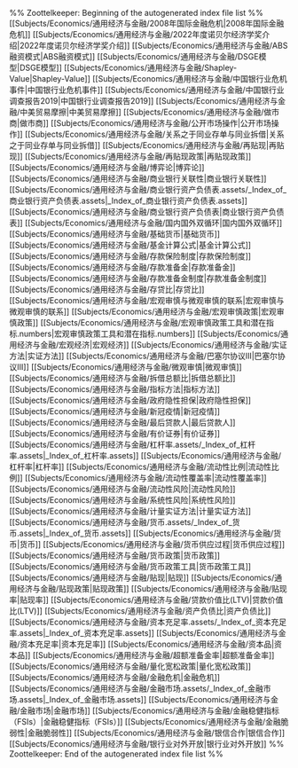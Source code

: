 %% Zoottelkeeper: Beginning of the autogenerated index file list  %%
 [[Subjects/Economics/通用经济与金融/2008年国际金融危机|2008年国际金融危机]]
 [[Subjects/Economics/通用经济与金融/2022年度诺贝尔经济学奖介绍|2022年度诺贝尔经济学奖介绍]]
 [[Subjects/Economics/通用经济与金融/ABS融资模式|ABS融资模式]]
 [[Subjects/Economics/通用经济与金融/DSGE模型|DSGE模型]]
 [[Subjects/Economics/通用经济与金融/Shapley-Value|Shapley-Value]]
 [[Subjects/Economics/通用经济与金融/中国银行业危机事件|中国银行业危机事件]]
 [[Subjects/Economics/通用经济与金融/中国银行业调查报告2019|中国银行业调查报告2019]]
 [[Subjects/Economics/通用经济与金融/中美贸易摩擦|中美贸易摩擦]]
 [[Subjects/Economics/通用经济与金融/做市商|做市商]]
 [[Subjects/Economics/通用经济与金融/公开市场操作|公开市场操作]]
 [[Subjects/Economics/通用经济与金融/关系之于同业存单与同业拆借|关系之于同业存单与同业拆借]]
 [[Subjects/Economics/通用经济与金融/再贴现|再贴现]]
 [[Subjects/Economics/通用经济与金融/再贴现政策|再贴现政策]]
 [[Subjects/Economics/通用经济与金融/博弈论|博弈论]]
 [[Subjects/Economics/通用经济与金融/商业银行关联性|商业银行关联性]]
 [[Subjects/Economics/通用经济与金融/商业银行资产负债表.assets/_Index_of_商业银行资产负债表.assets|_Index_of_商业银行资产负债表.assets]]
 [[Subjects/Economics/通用经济与金融/商业银行资产负债表|商业银行资产负债表]]
 [[Subjects/Economics/通用经济与金融/国内国外双循环|国内国外双循环]]
 [[Subjects/Economics/通用经济与金融/基础货币|基础货币]]
 [[Subjects/Economics/通用经济与金融/基金计算公式|基金计算公式]]
 [[Subjects/Economics/通用经济与金融/存款保险制度|存款保险制度]]
 [[Subjects/Economics/通用经济与金融/存款准备金|存款准备金]]
 [[Subjects/Economics/通用经济与金融/存款准备金制度|存款准备金制度]]
 [[Subjects/Economics/通用经济与金融/存贷比|存贷比]]
 [[Subjects/Economics/通用经济与金融/宏观审慎与微观审慎的联系|宏观审慎与微观审慎的联系]]
 [[Subjects/Economics/通用经济与金融/宏观审慎政策|宏观审慎政策]]
 [[Subjects/Economics/通用经济与金融/宏观审慎政策工具和潜在指标.numbers|宏观审慎政策工具和潜在指标.numbers]]
 [[Subjects/Economics/通用经济与金融/宏观经济|宏观经济]]
 [[Subjects/Economics/通用经济与金融/实证方法|实证方法]]
 [[Subjects/Economics/通用经济与金融/巴塞尔协议III|巴塞尔协议III]]
 [[Subjects/Economics/通用经济与金融/微观审慎|微观审慎]]
 [[Subjects/Economics/通用经济与金融/拆借总额比|拆借总额比]]
 [[Subjects/Economics/通用经济与金融/指标方法|指标方法]]
 [[Subjects/Economics/通用经济与金融/政府隐性担保|政府隐性担保]]
 [[Subjects/Economics/通用经济与金融/新冠疫情|新冠疫情]]
 [[Subjects/Economics/通用经济与金融/最后贷款人|最后贷款人]]
 [[Subjects/Economics/通用经济与金融/有价证券|有价证券]]
 [[Subjects/Economics/通用经济与金融/杠杆率.assets/_Index_of_杠杆率.assets|_Index_of_杠杆率.assets]]
 [[Subjects/Economics/通用经济与金融/杠杆率|杠杆率]]
 [[Subjects/Economics/通用经济与金融/流动性比例|流动性比例]]
 [[Subjects/Economics/通用经济与金融/流动性覆盖率|流动性覆盖率]]
 [[Subjects/Economics/通用经济与金融/流动性风险|流动性风险]]
 [[Subjects/Economics/通用经济与金融/系统性风险|系统性风险]]
 [[Subjects/Economics/通用经济与金融/计量实证方法|计量实证方法]]
 [[Subjects/Economics/通用经济与金融/货币.assets/_Index_of_货币.assets|_Index_of_货币.assets]]
 [[Subjects/Economics/通用经济与金融/货币|货币]]
 [[Subjects/Economics/通用经济与金融/货币供应过程|货币供应过程]]
 [[Subjects/Economics/通用经济与金融/货币政策|货币政策]]
 [[Subjects/Economics/通用经济与金融/货币政策工具|货币政策工具]]
 [[Subjects/Economics/通用经济与金融/贴现|贴现]]
 [[Subjects/Economics/通用经济与金融/贴现政策|贴现政策]]
 [[Subjects/Economics/通用经济与金融/贴现率|贴现率]]
 [[Subjects/Economics/通用经济与金融/贷款价值比(LTV)|贷款价值比(LTV)]]
 [[Subjects/Economics/通用经济与金融/资产负债比|资产负债比]]
 [[Subjects/Economics/通用经济与金融/资本充足率.assets/_Index_of_资本充足率.assets|_Index_of_资本充足率.assets]]
 [[Subjects/Economics/通用经济与金融/资本充足率|资本充足率]]
 [[Subjects/Economics/通用经济与金融/资本品|资本品]]
 [[Subjects/Economics/通用经济与金融/超额准备金率|超额准备金率]]
 [[Subjects/Economics/通用经济与金融/量化宽松政策|量化宽松政策]]
 [[Subjects/Economics/通用经济与金融/金融危机|金融危机]]
 [[Subjects/Economics/通用经济与金融/金融市场.assets/_Index_of_金融市场.assets|_Index_of_金融市场.assets]]
 [[Subjects/Economics/通用经济与金融/金融市场|金融市场]]
 [[Subjects/Economics/通用经济与金融/金融稳健指标（FSIs）|金融稳健指标（FSIs）]]
 [[Subjects/Economics/通用经济与金融/金融脆弱性|金融脆弱性]]
 [[Subjects/Economics/通用经济与金融/银信合作|银信合作]]
 [[Subjects/Economics/通用经济与金融/银行业对外开放|银行业对外开放]]
%% Zoottelkeeper: End of the autogenerated index file list  %%
